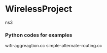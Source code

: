 # WirelessProject
ns3

### Python codes for examples

 wifi-aggreagtion.cc
 simple-alternate-routing.cc
